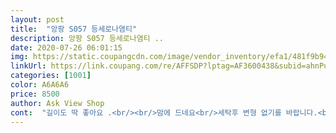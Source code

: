 ```yaml
---
layout: post 
title:  "앙팡 S057 등세로나염티" 
description: 앙팡 S057 등세로나염티 ..
date: 2020-07-26 06:01:15 
img: https://static.coupangcdn.com/image/vendor_inventory/efa1/481f9b94f9d8c5d5d6ec34652b6c608ff8524b1a8b21c388511ae1c1df1c.jpg 
linkUrl: https://link.coupang.com/re/AFFSDP?lptag=AF3600438&subid=ahnPublicAsk&pageKey=1556394318&itemId=2661832378&vendorItemId=70652434086&traceid=V0-113-e71f271a9c67a714 
categories: [1001] 
color: A6A6A6 
price: 8500 
author: Ask View Shop 
cont:  "길이도 딱 좋아요 .<br/><br/>맘에 드네요<br/>세탁후 변형 없기를 바랍니다.<br/><br/>아직 세탁 전이긴 하지만 .<br/> .<br/> .<br/><br/>얇아요.<br/> 저는 검정인데 하얀색은 속이 비치겠어요.<br/> 검정도 약간은 비치긴 하네요.<br/> v넥이 깊지않네요.<br/> 그냥 약간 파인정도.<br/> 답답하진 않은데 사진처럼은 아닙니다.<br/> 제목이 두껍지 않고 긴편인데.<br/> 길이는 엉덩이를 덮어 레깅스에 입으니 민망함이 없네요.<br/><br/>어깨라인이 딱 맞지않고 한쪽이 옆으루 자꾸 흐르긴한데<br/>핏은 예쁩니다<br/>" 
---
```

